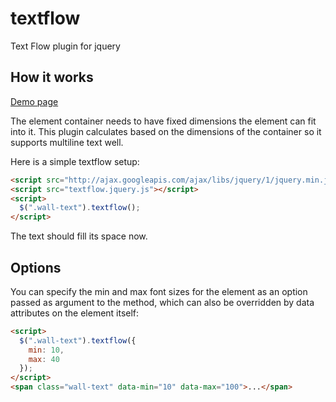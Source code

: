 # textflow
Text Flow plugin for jquery

## How it works
[Demo page](http://khaliy.github.io/textflow.html)

The element container needs to have fixed dimensions the element can fit into it.
This plugin calculates based on the dimensions of the container so it supports multiline text well.

Here is a simple textflow setup:

```html
<script src="http://ajax.googleapis.com/ajax/libs/jquery/1/jquery.min.js"></script>
<script src="textflow.jquery.js"></script>
<script>
  $(".wall-text").textflow();
</script>
```

The text should fill its space now.

## Options
You can specify the min and max font sizes for the element as an option passed as argument to the method, which can also be overridden by data attributes on the element itself:

```html
<script>
  $(".wall-text").textflow({
    min: 10,
    max: 40
  });
</script>
<span class="wall-text" data-min="10" data-max="100">...</span>
```


